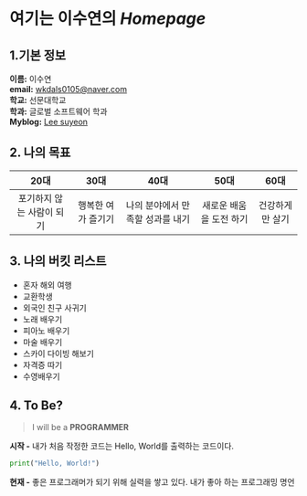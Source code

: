 # **여기는 이수연의** *Homepage*  
## **1.기본 정보**  

**이름:** 이수연  
**email:** wkdals0105@naver.com  
**학교:** 선문대학교   
**학과:** 글로벌 소프트웨어 학과   
**Myblog:** [Lee suyeon](https://m.blog.naver.com/PostList.nhn?blogId=wkdals0105) 


## **2. 나의 목표**  

|  20대  |  30대  |  40대  |  50대  |  60대  |
|:------:|:------:|:------:|:------:|:------:|
|포기하지 않는 사람이 되기|행복한 여가 즐기기|나의 분야에서 만족할 성과를 내기|새로운 배움을 도전 하기|건강하게만 살기|  


## **3. 나의 버킷 리스트**

- 혼자 해외 여행  
- 교환학생  
- 외국인 친구 사귀기  
- 노래 배우기  
- 피아노 배우기  
- 마술 배우기  
- 스카이 다이빙 해보기  
- 자격증 따기  
- 수영배우기


## **4. To Be?**

> I will be a **PROGRAMMER**  

**시작 -** 내가 처음 작정한 코드는 Hello, World를 출력하는 코드이다.
```python
print("Hello, World!")  
```  

**현재 -** 좋은 프로그래머가 되기 위해 실력을 쌓고 있다. 
내가 좋아 하는 프로그래밍 명언 
